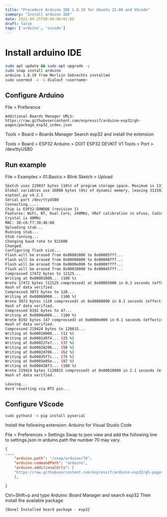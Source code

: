 ```yaml
---
title: "Procedure Arduino IDE 1.8.19 for Ubuntu 22.04 and VScode"
summary: "Install arduino IDE"
date: 2022-09-25T00:00:00+01:00
draft: false
tags: ['arduino', 'vscode']
---
```


# Install arduino IDE

```bash
sudo apt update && sudo apt upgrade -y
sudo snap install arduino
arduino 1.8.19 from Merlijn Sebrechts installed
sudo usermod -a -G dialout <username>
```

## Configure Arduino

File > Preference 

	Additional Boards Manager URLS: https://raw.githubusercontent.com/espressif/arduino-esp32/gh-pages/package_esp32_index.json

Tools > Board > Boards Manager
	Search esp32 and install the extension

Tools > Board > ESP32 Arduino > DOIT ESP32 DEVKIT V1 
Tools > Port > /dev/ttyUSB0

## Run example

File > Examples > 01.Basics > Blink
Sketch > Upload

```bash
Sketch uses 219037 bytes (16%) of program storage space. Maximum is 1310720 bytes.
Global variables use 16088 bytes (4%) of dynamic memory, leaving 311592 bytes for local variables. Maximum is 327680 bytes.
esptool.py v4.2.1
Serial port /dev/ttyUSB0
Connecting.....
Chip is ESP32-D0WDQ6 (revision 1)
Features: WiFi, BT, Dual Core, 240MHz, VRef calibration in efuse, Coding Scheme None
Crystal is 40MHz
MAC: 30:c6:f7:30:4b:60
Uploading stub...
Running stub...
Stub running...
Changing baud rate to 921600
Changed.
Configuring flash size...
Flash will be erased from 0x00001000 to 0x00005fff...
Flash will be erased from 0x00008000 to 0x00008fff...
Flash will be erased from 0x0000e000 to 0x0000ffff...
Flash will be erased from 0x00010000 to 0x00045fff...
Compressed 17472 bytes to 12125...
Writing at 0x00001000... (100 %)
Wrote 17472 bytes (12125 compressed) at 0x00001000 in 0.3 seconds (effective 400.3 kbit/s)...
Hash of data verified.
Compressed 3072 bytes to 128...
Writing at 0x00008000... (100 %)
Wrote 3072 bytes (128 compressed) at 0x00008000 in 0.1 seconds (effective 394.7 kbit/s)...
Hash of data verified.
Compressed 8192 bytes to 47...
Writing at 0x0000e000... (100 %)
Wrote 8192 bytes (47 compressed) at 0x0000e000 in 0.1 seconds (effective 531.5 kbit/s)...
Hash of data verified.
Compressed 219424 bytes to 120815...
Writing at 0x00010000... (12 %)
Writing at 0x0001d9f4... (25 %)
Writing at 0x00022fe7... (37 %)
Writing at 0x00028296... (50 %)
Writing at 0x0002d706... (62 %)
Writing at 0x00035f7c... (75 %)
Writing at 0x0003e05e... (87 %)
Writing at 0x000438f3... (100 %)
Wrote 219424 bytes (120815 compressed) at 0x00010000 in 2.1 seconds (effective 853.2 kbit/s)...
Hash of data verified.

Leaving...
Hard resetting via RTS pin...
```

## Configure VScode

```bash
sudo python3 -m pip install pyserial
```

Install the following extension: Arduino for Visual Studio Code

File > Preferences > Settings
Swap to json view and add the following line to settings.json 
in arduino.path the number 70 may vary.

```json
{
....
    "arduino.path": "/snap/arduino/70",
    "arduino.commandPath": "arduino",
    "arduino.additionalUrls": [
    "https://raw.githubusercontent.com/espressif/arduino-esp32/gh-pages/package_esp32_index.json"
    ],

}
```

Ctrl+Shift+p and type Arduino: Board Manager and search esp32
Then install the available package

```bash
[Done] Installed board package - esp32
```